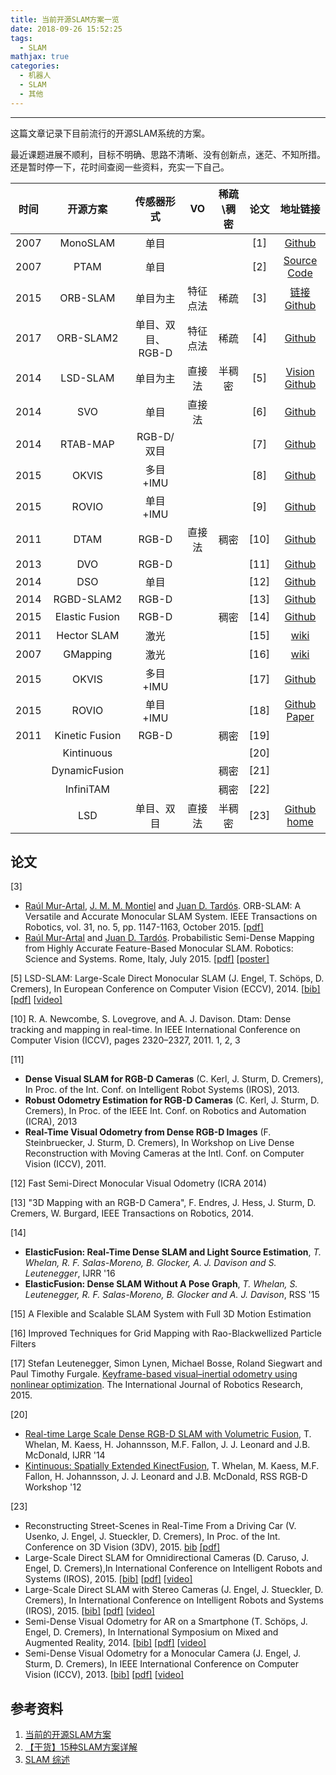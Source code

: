 ```yaml
---
title: 当前开源SLAM方案一览
date: 2018-09-26 15:52:25
tags:
  - SLAM
mathjax: true
categories:
  - 机器人 
  - SLAM
  - 其他
---
```

---
这篇文章记录下目前流行的开源SLAM系统的方案。
<!--more--->
最近课题进展不顺利，目标不明确、思路不清晰、没有创新点，迷茫、不知所措。还是暂时停一下，花时间查阅一些资料，充实一下自己。

| 时间 |    开源方案    |    传感器形式     |    VO    | 稀疏\稠密 | 论文 |                           地址链接                           |
| :--: | :------------: | :---------------: | :------: | :-------: | :--: | :----------------------------------------------------------: |
| 2007 |    MonoSLAM    |       单目        |          |           | [1]  |       [Github](https://github.com/hanmekim/SceneLib2)        |
| 2007 |      PTAM      |       单目        |          |           | [2]  |     [Source Code]( http://www.robots.ox.ac.uk/~gk/PTAM/)     |
| 2015 |    ORB-SLAM    |     单目为主      | 特征点法 |   稀疏    | [3]  | [链接](http://webdiis.unizar.es/~raulmur/orbslam/)   [Github](https://github.com/raulmur/ORB_SLAM) |
| 2017 |   ORB-SLAM2    | 单目、双目、RGB-D | 特征点法 |   稀疏    | [4]  |        [Github](https://github.com/raulmur/ORB_SLAM2)        |
| 2014 |    LSD-SLAM    |     单目为主      |  直接法  |  半稠密   | [5]  | [Vision]( http://vision.in.tum.de/research/vslam/lsdslam)   [Github](<https://github.com/tum-vision/lsd_slam> ) |
| 2014 |      SVO       |       单目        |  直接法  |           | [6]  |         [Github](https://github.com/uzh-rpg/rpg_svo)         |
| 2014 |    RTAB-MAP    |    RGB-D/双目     |          |           | [7]  |        [Github](https://github.com/introlab/rtabmap )        |
| 2015 |     OKVIS      |     多目+IMU      |          |           | [8]  |         [Github](https://github.com/ethz-asl/okvis )         |
| 2015 |     ROVIO      |     单目+IMU      |          |           | [9]  |         [Github](https://github.com/ethz-asl/rovio)          |
| 2011 |      DTAM      |       RGB-D       |  直接法  |   稠密    | [10] |       [Github](https://github.com/anuranbaka/OpenDTAM)       |
| 2013 |      DVO       |       RGB-D       |          |           | [11] |       [Github](https://github.com/tum-vision/dvo_slam)       |
| 2014 |      DSO       |       单目        |          |           | [12] |         [Github](https://github.com/JakobEngel/dso)          |
| 2014 |   RGBD-SLAM2   |       RGB-D       |          |           | [13] |     [Github](https://github.com/felixendres/rgbdslam_v2)     |
| 2015 | Elastic Fusion |       RGB-D       |          |   稠密    | [14] |      [Github](https://github.com/mp3guy/ElasticFusion)       |
| 2011 |  Hector SLAM   |       激光        |          |           | [15] |           [wiki](http://wiki.ros.org/hector_slam)            |
| 2007 |    GMapping    |       激光        |          |           | [16] |             [wiki](http://wiki.ros.org/gmapping)             |
| 2015 |     OKVIS      |     多目+IMU      |          |           | [17] |         [Github](https://github.com/ethz-asl/ckvis)          |
| 2015 |     ROVIO      |     单目+IMU      |          |           | [18] | [Github](https://github.com/ethz-asl/rovio)  [Paper](http://dx.doi.org/10.3929/ethz-a-010566547) |
| 2011 | Kinetic Fusion |       RGB-D       |          |   稠密    | [19] |                                                              |
|      |   Kintinuous   |                   |          |           | [20] |                                                              |
|      | DynamicFusion  |                   |          |   稠密    | [21] |                                                              |
|      |   InfiniTAM    |                   |          |   稠密    | [22] |                                                              |
|      |      LSD       |    单目、双目     |  直接法  |  半稠密   | [23] | [Github](https://github.com/tum-vision/lsd_slam) [home](https://vision.in.tum.de/research/vslam/lsdslam) |

## 论文

[3] 

- [Raúl Mur-Artal](http://webdiis.unizar.es/~raulmur/), [J. M. M. Montiel](http://webdiis.unizar.es/~josemari/) and [Juan D. Tardós](http://webdiis.unizar.es/~jdtardos/). ORB-SLAM: A Versatile and Accurate Monocular SLAM System.  IEEE Transactions on Robotics, vol. 31, no. 5, pp. 1147-1163, October 2015. [[pdf\]](http://webdiis.unizar.es/~raulmur/MurMontielTardosTRO15.pdf)
- [Raúl Mur-Artal](http://webdiis.unizar.es/~raulmur/) and [Juan D. Tardós](http://webdiis.unizar.es/~jdtardos/). Probabilistic Semi-Dense Mapping from Highly Accurate Feature-Based Monocular SLAM. Robotics: Science and Systems. Rome, Italy, July 2015. [[pdf\]](http://webdiis.unizar.es/~raulmur/MurTardosRSS15.pdf) [[poster\]](http://webdiis.unizar.es/~raulmur/MurTardosRSS15Poster.pdf)

[5] LSD-SLAM: Large-Scale Direct Monocular SLAM (J. Engel, T. Schöps, D. Cremers), In European Conference on Computer Vision (ECCV), 2014. [[bib\]](http://vision.in.tum.de/research/vslam/lsdslam?key=engel14eccv) [[pdf\]](http://vision.in.tum.de/_media/spezial/bib/engel14eccv.pdf) [[video\]](http://vision.in.tum.de/_media/spezial/bib/engel14eccv.mp4)

[10] R. A. Newcombe, S. Lovegrove, and A. J. Davison. Dtam: Dense tracking and mapping in real-time. In IEEE International Conference on Computer Vision (ICCV), pages 2320–2327, 2011. 1, 2, 3

[11]

- **Dense Visual SLAM for RGB-D Cameras** (C. Kerl, J. Sturm, D. Cremers), In Proc. of the Int. Conf. on Intelligent Robot Systems (IROS), 2013.
- **Robust Odometry Estimation for RGB-D Cameras** (C. Kerl, J. Sturm, D. Cremers), In Proc. of the IEEE Int. Conf. on Robotics and Automation (ICRA), 2013
- **Real-Time Visual Odometry from Dense RGB-D Images**  (F. Steinbruecker, J. Sturm, D. Cremers), In Workshop on Live Dense  Reconstruction with Moving Cameras at the Intl. Conf. on Computer Vision  (ICCV), 2011.

[12] Fast Semi-Direct Monocular Visual Odometry (ICRA 2014)

[13] "3D Mapping with an RGB-D Camera", F. Endres, J. Hess, J. Sturm, D. Cremers, W. Burgard, IEEE Transactions on Robotics, 2014.

\[14\] 

- **ElasticFusion: Real-Time Dense SLAM and Light Source Estimation**, *T. Whelan, R. F. Salas-Moreno, B. Glocker, A. J. Davison and S. Leutenegger*, IJRR '16
- **ElasticFusion: Dense SLAM Without A Pose Graph**, *T. Whelan, S. Leutenegger, R. F. Salas-Moreno, B. Glocker and A. J. Davison*, RSS '15

[15] A Flexible and Scalable SLAM System with Full 3D Motion Estimation

[16] Improved Techniques for Grid Mapping with Rao-Blackwellized Particle Filters 

[17] Stefan Leutenegger, Simon Lynen, Michael Bosse, Roland Siegwart and Paul Timothy Furgale. [Keyframe-based visual–inertial odometry using nonlinear optimization](http://www.roboticsproceedings.org/rss09/p37.pdf). The International Journal of Robotics Research, 2015.

[20]

- [Real-time Large Scale Dense RGB-D SLAM with Volumetric Fusion](http://thomaswhelan.ie/Whelan14ijrr.pdf), T. Whelan, M. Kaess, H. Johannsson, M.F. Fallon, J. J. Leonard and J.B. McDonald, IJRR '14 
- [Kintinuous: Spatially Extended KinectFusion](http://thomaswhelan.ie/Whelan12rssw.pdf), T. Whelan, M. Kaess, M.F. Fallon, H. Johannsson, J. J. Leonard and J.B. McDonald, RSS RGB-D Workshop '12

[23]

- Reconstructing Street-Scenes in Real-Time From a Driving Car (V. Usenko, J. Engel, J. Stueckler, D. Cremers), In Proc. of the Int. Conference on 3D Vision (3DV), 2015.  [bib](https://vision.in.tum.de/research/vslam/lsdslam?key=usenko15_3drecon_stereolsdslam) [[pdf]](https://vision.in.tum.de/_media/spezial/bib/usenko15_3drecon_stereolsdslam.pdf)
- Large-Scale Direct SLAM for Omnidirectional Cameras (D. Caruso, J. Engel, D. Cremers),In International Conference on Intelligent Robots and Systems (IROS), 2015. [[bib\]](https://vision.in.tum.de/research/vslam/lsdslam?key=caruso2015_omni_lsdslam) [[pdf\]](https://vision.in.tum.de/_media/spezial/bib/caruso2015_omni_lsdslam.pdf) [[video\]](https://vision.in.tum.de/_media/spezial/bib/caruso2015_omni_lsdslam.mp4)
- Large-Scale Direct SLAM with Stereo Cameras (J. Engel, J. Stueckler, D. Cremers), In International Conference on Intelligent Robots and Systems (IROS), 2015.  [[bib\]](https://vision.in.tum.de/research/vslam/lsdslam?key=engel2015_stereo_lsdslam) [[pdf\]](https://vision.in.tum.de/_media/spezial/bib/engel2015_stereo_lsdslam.pdf) [[video\]](https://vision.in.tum.de/_media/spezial/bib/engel2015_stereo_lsdslam.mp4)
- Semi-Dense Visual Odometry for AR on a Smartphone (T. Schöps, J. Engel, D. Cremers), In International Symposium on Mixed and Augmented Reality, 2014.  [[bib\]](https://vision.in.tum.de/research/vslam/lsdslam?key=schoeps14ismar) [[pdf\]](https://vision.in.tum.de/_media/spezial/bib/schoeps14ismar.pdf) [[video\]](https://vision.in.tum.de/_media/spezial/bib/schoeps14ismar.mp4)
- Semi-Dense Visual Odometry for a Monocular Camera (J. Engel, J. Sturm, D. Cremers), In IEEE International Conference on Computer Vision (ICCV), 2013.  [[bib\]](https://vision.in.tum.de/research/vslam/lsdslam?key=engel2013iccv) [[pdf\]](https://vision.in.tum.de/_media/spezial/bib/engel2013iccv.pdf) [[video\]](https://vision.in.tum.de/_media/spezial/bib/engel2013iccv.avi)

## 参考资料

1. [当前的开源SLAM方案](https://www.cnblogs.com/Jessica-jie/p/7719359.html)
2. [【干货】15种SLAM方案详解](http://www.vrtuoluo.cn/8821.html)
3. [SLAM 综述](https://blog.csdn.net/darlingqiang/article/details/78901022)